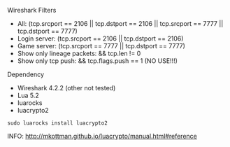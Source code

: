 Wireshark Filters
* All: (tcp.srcport == 2106 || tcp.dstport == 2106 || tcp.srcport == 7777 || tcp.dstport == 7777)
* Login server: (tcp.srcport == 2106 || tcp.dstport == 2106)
* Game server: (tcp.srcport == 7777 || tcp.dstport == 7777)
* Show only lineage packets: && tcp.len != 0
* Show only tcp push: && tcp.flags.push == 1 (NO USE!!!)

Dependency
* Wireshark 4.2.2 (other not tested)
* Lua 5.2
* luarocks
* luacrypto2

```shell
sudo luarocks install luacrypto2
```

INFO: http://mkottman.github.io/luacrypto/manual.html#reference